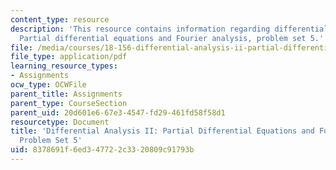 ```yaml
---
content_type: resource
description: 'This resource contains information regarding differential analysis II:
  Partial differential equations and Fourier analysis, problem set 5.'
file: /media/courses/18-156-differential-analysis-ii-partial-differential-equations-and-fourier-analysis-spring-2016/8378691f6ed347722c3320809c91793b_MIT18_156S16_pset5.pdf
file_type: application/pdf
learning_resource_types:
- Assignments
ocw_type: OCWFile
parent_title: Assignments
parent_type: CourseSection
parent_uid: 20d601e6-67e3-4547-fd29-461fd58f58d1
resourcetype: Document
title: 'Differential Analysis II: Partial Differential Equations and Fourier Analysis,
  Problem Set 5'
uid: 8378691f-6ed3-4772-2c33-20809c91793b
---
```

